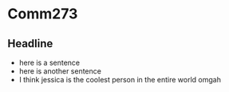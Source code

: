 Comm273
=======


## Headline
- here is a sentence
- here is another sentence
- I think jessica is the coolest person in the entire world omgah
